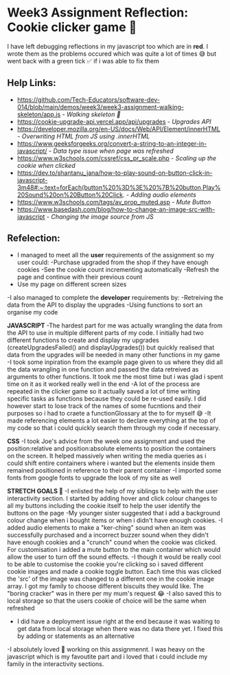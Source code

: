 # **Week3 Assignment Reflection: Cookie clicker game 🍪**

I have left debugging reflections in my javascript too which are in **red**. I wrote them as the problems occured which was quite a lot of times 😅 but went back with a green tick ✅ if i was able to fix them

## Help Links:

- https://github.com/Tech-Educators/software-dev-014/blob/main/demos/week3/week3-assignment-walking-skeleton/app.js - _Walking skeleton 🩻_
- https://cookie-upgrade-api.vercel.app/api/upgrades - _Upgrades API_
- https://developer.mozilla.org/en-US/docs/Web/API/Element/innerHTML - _Overwriting HTML from JS using .innerHTML_
- https://www.geeksforgeeks.org/convert-a-string-to-an-integer-in-javascript/ - _Data type issue when page was refreshed_
- https://www.w3schools.com/cssref/css_pr_scale.php - _Scaling up the cookie when clicked_
- https://dev.to/shantanu_jana/how-to-play-sound-on-button-click-in-javascript-3m48#:~:text=forEach(button%20%3D%3E%20%7B%20button,Play%20Sound%20on%20Button%20Click. - _Adding audio elements_
- https://www.w3schools.com/tags/av_prop_muted.asp - _Mute Button_
- https://www.basedash.com/blog/how-to-change-an-image-src-with-javascript - _Changing the image source from JS_

## Refelection:

- I managed to meet all the **user** requirements of the assignment so my user could:
  -Purchase upgraded from the shop if they have enough cookies
  -See the cookie count incrementing automatically
  -Refresh the page and continue with their previous count
- Use my page on different screen sizes

-I also managed to complete the **developer** requirements by:
-Retreiving the data from the API to display the upgrades
-Using functions to sort an organise my code

**JAVASCRIPT**
-The hardest part for me was actually wrangling the data from the API to use in multiple different parts of my code. I initially had two different functions to create and display my upgrades (createUpgradesFailed() and displayUpgrades()) but quickly realised that data from the upgrades will be needed in many other functions in my game
-I took some inpiration from the example page given to us where they did all the data wrangling in one function and passed the data retreived as arguments to other functions. It took me the most time but i was glad i spent time on it as it worked really well in the end
-A lot of the process are repeated in the clicker game so it actually saved a lot of time writing specific tasks as functions because they could be re-used easily. I did however start to lose track of the names of some fucntions and their purposes so i had to craete a functionGlossary at the to for myself 😅
-It made referencing elements a lot easier to declare everything at the top of my code so that i could quickly search them through my code if necessary.

**CSS**
-I took Joe's advice from the week one assignment and used the position:relative and position:absolute elements to position the containers on the screen. It helped massively when writing the media queries as i could shift entire containers where i wanted but the elements inside them remained positioned in reference to their parent container
-I imported some fonts from google fonts to upgrade the look of my site as well

**STRETCH GOALS 🏹**
-I enlisted the help of my siblings to help with the user interactivity section. I started by adding hover and click colour changes to all my buttons including the cookie itself to help the user identify the buttons on the page
-My younger sister suggested that i add a background colour change when i bought items or when i didn't have enough cookies.
-I added audio elements to make a "ker-ching" sound when an item was successfully purchased and a incorrect buzzer sound when they didn't have enough cookies and a "crunch" cound when the cookie was clicked. For customisation i added a mute button to the main container which would allow the user to turn off the sound effects.
-I though it would be really cool to be able to customise the cookie you're clicking so i saved different cookie images and made a cookie toggle button. Each time this was clicked the 'src' of the image was changed to a different one in the cookie image array. I got my family to choose different biscuits they would like. The "boring cracker" was in there per my mum's request 😂
-I also saved this to local storage so that the users cookie of choice will be the same when refreshed

- I did have a deployment issue right at the end because it was waiting to get data from local storage when there was no data there yet. I fixed this by adding or statements as an alternative

-I absolutely loved 💖 working on this assignmennt. I was heavy on the javascript which is my favoutite part and i loved that i could include my family in the interactivity sections.
